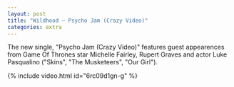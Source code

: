 ```yaml
---
layout: post
title: "Wildhood — Psycho Jam (Crazy Video)"
categories: extra
---
```

The new single, "Psycho Jam (Crazy Video)" features guest appearences from Game Of Thrones star Michelle Fairley, Rupert Graves and actor Luke Pasqualino ("Skins", "The Musketeers", "Our Girl").

{% include video.html id="6rc09d1gn-g" %}
